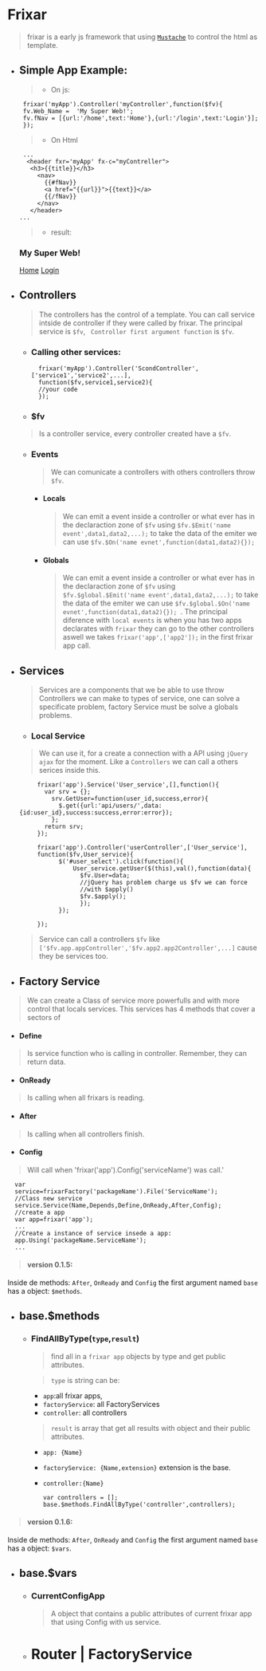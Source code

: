 
# Frixar
> frixar is a early js framework that using [`Mustache`]() to control the html as template.

 - ## Simple App Example:
    >- On js:
	>
	    frixar('myApp').Controller('myController',function($fv){
	    fv.Web_Name =  'My Super Web!';
	    fv.fNav = [{url:'/home',text:'Home'},{url:'/login',text:'Login'}];
	    });

	>- On Html

	>
		...
	     <header fxr='myApp' fx-c="myContreller">
          <h3>{{title}}</h3>
            <nav>
		      {{#fNav}}
		      <a href="{{url}}">{{text}}</a>
		      {{/fNav}}
		    </nav>
          </header>
       ...
	>-	result:				
	### My Super Web!
	[Home](#)		[Login](#)


 - ## Controllers
	> The controllers has the control of a template. You can call service intside de controller if they were called by frixar. The principal service is `$fv`,  ` Controller first argument function`  is `$fv`.

	- ### Calling other services:

		>
			frixar('myApp').Controller('ScondController',['service1','service2',...],
			function($fv,service1,service2){
			//your code
			});

    - ### $fv

    > Is  a controller service, every controller created have a `$fv`.

      - ### Events
          > We can comunicate a controllers with others controllers throw  `$fv`.

         - #### Locals

		      > We can emit a event inside a controller or what ever has in the declaraction zone of `$fv` using `$fv.$Emit('name event',data1,data2,...);` to take the data of the emiter we can use `$fv.$On('name evnet',function(data1,data2){}); `

        - #### Globals  
          > We can emit a event inside a controller or what ever has in the declaraction zone of `$fv` using `$fv.$global.$Emit('name event',data1,data2,...);` to take the data of the emiter we can use `$fv.$global.$On('name evnet',function(data1,data2){}); `. The principal diference with `local events` is when you has two apps declarates with `frixar` they can go to the other controllers aswell we takes `frixar('app',['app2']);` in the first frixar app call.


 - ## Services
    > Services are a components that we be able to use throw Controllers
    we can make to types of service, one can solve a specificate problem, factory Service must be solve a globals problems.

	 - ### Local Service
      > We can use it, for a create a connection with a API using `jQuery ajax` for the moment. Like a `Controllers` we can call a others serices inside this.

            frixar('app').Service('User_service',[],function(){
              var srv = {};
                srv.GetUser=function(user_id,success,error){
                  $.get({url:'api/users/',data:{id:user_id},success:success,error:error});
                };
              return srv;
            });

            frixar('app').Controller('userController',['User_service'],
            function($fv,User_service){
                  $('#user_select').click(function(){
                      User_service.getUser($(this),val(),function(data){
                        $fv.User=data;
                        //jQuery has problem charge us $fv we can force
                        //with $apply()
                        $fv.$apply();
                        });
                  });

            });
    > Service can call a controllers `$fv` like `['$fv.app.appController','$fv.app2.app2Controller',...]` cause they be services too.

- ## Factory Service
> We can create a Class of service more powerfulls and with more control that locals services.
This services has 4 methods that cover a sectors of

* #### Define
> Is service function who is calling in controller.
Remember, they can return data.
* #### OnReady
> Is calling when all frixars is reading.
* #### After
> Is calling when all controllers finish.
* #### Config
> Will call when 'frixar('app').Config('serviceName') was call.'


      var
      service=frixarFactory('packageName').File('ServiceName');
      //Class new service
      service.Service(Name,Depends,Define,OnReady,After,Config);
      //create a app
      var app=frixar('app');
      ...
      //Create a instance of service insede a app:
      app.Using('packageName.ServiceName');
      ...

> #### version 0.1.5:
Inside de methods: `After`, `OnReady` and `Config` the first argument named `base` has a object: `$methods`.

* ## base.$methods
  * ### FindAllByType(`type`,`result`)
    >find all in a `frixar app` objects by type and get public attributes.

    > `type` is string  can be:  
    * `app`:all frixar apps,  
    * `factoryService`: all FactoryServices
    * `controller`: all controllers

    >`result` is array that get all results with object and their public attributes.
    * `app: {Name}`
    * `factoryService: {Name,extension}` extension is the base.
    * `controller:{Name}`

        `var controllers = [];        
        base.$methods.FindAllByType('controller',controllers);`


> #### version 0.1.6:
Inside de methods: `After`, `OnReady` and `Config` the first argument named `base` has a object: `$vars`.

* ## base.$vars
  * ### CurrentConfigApp
    >A object that contains a public attributes of current frixar app that using Config with us service.


  - # Router | FactoryService
